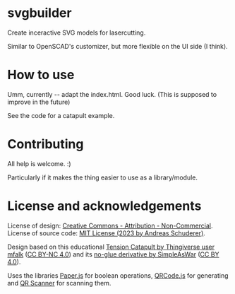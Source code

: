 # svgbuilder

Create inceractive SVG models for lasercutting.

Similar to OpenSCAD's customizer, but more flexible on the UI side (I think).

# How to use

Umm, currently -- adapt the index.html. Good luck.
(This is supposed to improve in the future)

See the code for a catapult example.

# Contributing

All help is welcome. :)

Particularly if it makes the thing easier to use as a library/module.

# License and acknowledgements

License of design: [Creative Commons - Attribution - Non-Commercial](https://creativecommons.org/licenses/by-nc/4.0/). License of source code: [MIT License (2023 by Andreas Schuderer)](https://raw.githubusercontent.com/schuderer/svgbuilder/main/LICENSE).

Design based on this educational [Tension Catapult by Thingiverse user mfalk](https://www.thingiverse.com/thing:1403796) ([CC BY-NC 4.0](https://creativecommons.org/licenses/by-nc/4.0/)) and its [no-glue derivative by SimpleAsWar](https://www.thingiverse.com/thing:4050155) ([CC BY 4.0](https://creativecommons.org/licenses/by/4.0/)).

Uses the libraries [Paper.js](http://paperjs.org/about/) for boolean operations,  [QRCode.js](https://github.com/davidshimjs/qrcodejs) for generating and [QR Scanner](https://github.com/nimiq/qr-scanner) for scanning them. 
